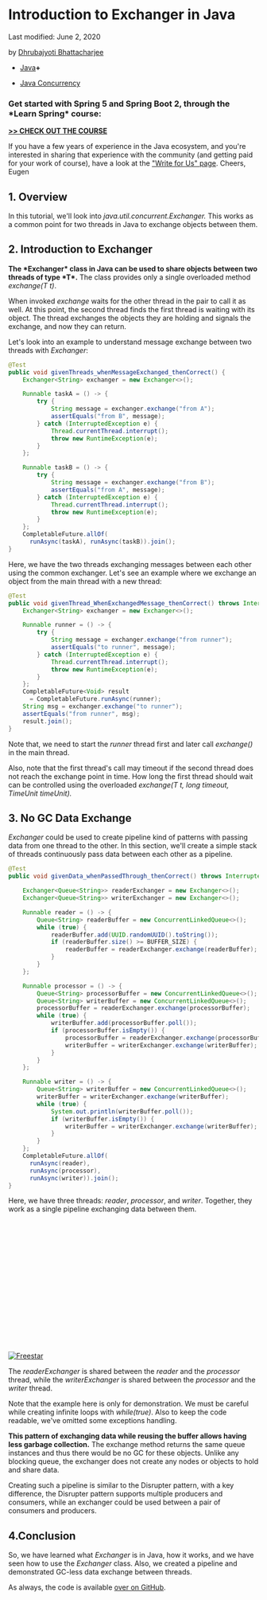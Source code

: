 # Introduction to Exchanger in Java

Last modified: June 2, 2020

by [Dhrubajyoti Bhattacharjee](https://www.baeldung.com/author/dhrubajyoti-bhattacharjee/)



- [Java](https://www.baeldung.com/category/java/)**+**

- [Java Concurrency](https://www.baeldung.com/tag/java-concurrency/)

### **Get started with Spring 5 and Spring Boot 2, through the \*Learn Spring\* course:**

**[>> CHECK OUT THE COURSE](https://www.baeldung.com/ls-course-start)**

If you have a few years of experience in the Java ecosystem, and you're interested in sharing that experience with the community (and getting paid for your work of course), have a look at the ["Write for Us" page](https://www.baeldung.com/contribution-guidelines). Cheers, Eugen

## 1. Overview

In this tutorial, we'll look into *java.util.concurrent.Exchanger<T>.* This works as a common point for two threads in Java to exchange objects between them.

## 2. Introduction to Exchanger

**The \*Exchanger\* class in Java can be used to share objects between two threads of type \*T\*.** The class provides only a single overloaded method *exchange(T t)*.

When invoked *exchange* waits for the other thread in the pair to call it as well. At this point, the second thread finds the first thread is waiting with its object. The thread exchanges the objects they are holding and signals the exchange, and now they can return.

Let's look into an example to understand message exchange between two threads with *Exchanger*:

```java
@Test
public void givenThreads_whenMessageExchanged_thenCorrect() {
    Exchanger<String> exchanger = new Exchanger<>();

    Runnable taskA = () -> {
        try {
            String message = exchanger.exchange("from A");
            assertEquals("from B", message);
        } catch (InterruptedException e) {
            Thread.currentThread.interrupt();
            throw new RuntimeException(e);
        }
    };

    Runnable taskB = () -> {
        try {
            String message = exchanger.exchange("from B");
            assertEquals("from A", message);
        } catch (InterruptedException e) {
            Thread.currentThread.interrupt();
            throw new RuntimeException(e);
        }
    };
    CompletableFuture.allOf(
      runAsync(taskA), runAsync(taskB)).join();
}
```

Here, we have the two threads exchanging messages between each other using the common exchanger. Let's see an example where we exchange an object from the main thread with a new thread:

```java
@Test
public void givenThread_WhenExchangedMessage_thenCorrect() throws InterruptedException {
    Exchanger<String> exchanger = new Exchanger<>();

    Runnable runner = () -> {
        try {
            String message = exchanger.exchange("from runner");
            assertEquals("to runner", message);
        } catch (InterruptedException e) {
            Thread.currentThread.interrupt();
            throw new RuntimeException(e);
        }
    };
    CompletableFuture<Void> result 
      = CompletableFuture.runAsync(runner);
    String msg = exchanger.exchange("to runner");
    assertEquals("from runner", msg);
    result.join();
}
```

Note that, we need to start the *runner* thread first and later call *exchange()* in the main thread.

Also, note that the first thread's call may timeout if the second thread does not reach the exchange point in time. How long the first thread should wait can be controlled using the overloaded *exchange(T t, long timeout, TimeUnit timeUnit).*

## 3. No GC Data Exchange

*Exchanger* could be used to create pipeline kind of patterns with passing data from one thread to the other. In this section, we'll create a simple stack of threads continuously pass data between each other as a pipeline.

```java
@Test
public void givenData_whenPassedThrough_thenCorrect() throws InterruptedException {

    Exchanger<Queue<String>> readerExchanger = new Exchanger<>();
    Exchanger<Queue<String>> writerExchanger = new Exchanger<>();

    Runnable reader = () -> {
        Queue<String> readerBuffer = new ConcurrentLinkedQueue<>();
        while (true) {
            readerBuffer.add(UUID.randomUUID().toString());
            if (readerBuffer.size() >= BUFFER_SIZE) {
                readerBuffer = readerExchanger.exchange(readerBuffer);
            }
        }
    };

    Runnable processor = () -> {
        Queue<String> processorBuffer = new ConcurrentLinkedQueue<>();
        Queue<String> writerBuffer = new ConcurrentLinkedQueue<>();
        processorBuffer = readerExchanger.exchange(processorBuffer);
        while (true) {
            writerBuffer.add(processorBuffer.poll());
            if (processorBuffer.isEmpty()) {
                processorBuffer = readerExchanger.exchange(processorBuffer);
                writerBuffer = writerExchanger.exchange(writerBuffer);
            }
        }
    };

    Runnable writer = () -> {
        Queue<String> writerBuffer = new ConcurrentLinkedQueue<>();
        writerBuffer = writerExchanger.exchange(writerBuffer);
        while (true) {
            System.out.println(writerBuffer.poll());
            if (writerBuffer.isEmpty()) {
                writerBuffer = writerExchanger.exchange(writerBuffer);
            }
        }
    };
    CompletableFuture.allOf(
      runAsync(reader), 
      runAsync(processor),
      runAsync(writer)).join();
}
```

Here, we have three threads: *reader*, *processor*, and *writer*. Together, they work as a single pipeline exchanging data between them.

<iframe id="google_ads_iframe_/15184186/baeldung_incontent_dynamic_desktop_0" title="3rd party ad content" name="google_ads_iframe_/15184186/baeldung_incontent_dynamic_desktop_0" width="300" height="250" scrolling="no" marginwidth="0" marginheight="0" frameborder="0" sandbox="allow-forms allow-popups allow-popups-to-escape-sandbox allow-same-origin allow-scripts allow-top-navigation-by-user-activation" allow="conversion-measurement ‘src’" srcdoc="" data-google-container-id="5" data-load-complete="true" style="box-sizing: border-box; border: 0px; vertical-align: bottom;"></iframe>

[![Freestar](https://a.pub.network/core/imgs/fslogo-green.svg)](https://freestar.com/?utm_medium=ad_container&utm_source=branding&utm_name=baeldung_incontent_dynamic_desktop)

The *readerExchanger* is shared between the *reader* and the *processor* thread, while the *writerExchanger* is shared between the *processor* and the *writer* thread.

Note that the example here is only for demonstration. We must be careful while creating infinite loops with *while(true)*. Also to keep the code readable, we've omitted some exceptions handling.

**This pattern of exchanging data while reusing the buffer allows having less garbage collection.** The exchange method returns the same queue instances and thus there would be no GC for these objects. Unlike any blocking queue, the exchanger does not create any nodes or objects to hold and share data.

Creating such a pipeline is similar to the Disrupter pattern, with a key difference, the Disrupter pattern supports multiple producers and consumers, while an exchanger could be used between a pair of consumers and producers.

## 4.Conclusion

So, we have learned what *Exchanger<T>* is in Java, how it works, and we have seen how to use the *Exchanger* class. Also, we created a pipeline and demonstrated GC-less data exchange between threads.

As always, the code is available [over on GitHub](https://github.com/eugenp/tutorials/tree/master/core-java-modules/core-java-concurrency-advanced-3).
